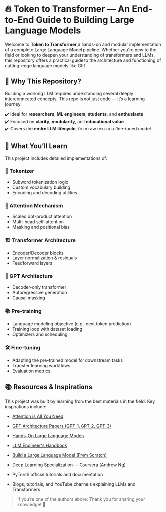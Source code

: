 # 🔥 Token to Transformer — An End-to-End Guide to Building Large Language Models

Welcome to **Token to Transformer**,a hands-on and modular implementation of a complete Large Language Model pipeline. Whether you're new to the field or looking to deepen your understanding of transformers and LLMs, this repository offers a practical guide to the architecture and functioning of cutting-edge language models like GPT

## 🌟 Why This Repository?

Building a working LLM requires understanding several deeply interconnected concepts. This repo is not just code — it’s a learning journey.

✔️ Ideal for **researchers**, **ML engineers**, **students**, and **enthusiasts**  
✔️ Focused on **clarity**, **modularity**, and **educational value**  
✔️ Covers the **entire LLM lifecycle**, from raw text to a fine-tuned model
 

## 🧠 What You’ll Learn

This project includes detailed implementations of:

### 🔡 Tokenizer
- Subword tokenization logic
- Custom vocabulary building
- Encoding and decoding utilities

### 🧠 Attention Mechanism
- Scaled dot-product attention
- Multi-head self-attention
- Masking and positional bias

### 🏗️ Transformer Architecture
- Encoder/Decoder blocks
- Layer normalization & residuals
- Feedforward layers

### 🤖 GPT Architecture
- Decoder-only transformer
- Autoregressive generation
- Causal masking

### 📚 Pre-training
- Language modeling objective (e.g., next token prediction)
- Training loop with dataset loading
- Optimizers and scheduling

### 🛠️ Fine-tuning
- Adapting the pre-trained model for downstream tasks
- Transfer learning workflows
- Evaluation metrics
 
 ## 📚 Resources & Inspirations

This project was built by learning from the best materials in the field. Key inspirations include:


- [Attention is All You Need](https://arxiv.org/abs/1706.03762)
- [GPT Architecture Papers (GPT-1, GPT-2, GPT-3)](https://openai.com/research)   
- [Hands-On Large Language Models](https://www.oreilly.com/library/view/hands-on-large-language/9781098150952/)  
- [LLM Engineer's Handbook](https://www.oreilly.com/library/view/llm-engineers-handbook/9781836200079/)  
- [Build a Large Language Model (From Scratch)](https://www.manning.com/books/build-a-large-language-model-from-scratch)  

- Deep Learning Specialization — Coursera (Andrew Ng)  
- PyTorch official tutorials and documentation  
- Blogs, tutorials, and YouTube channels explaining LLMs and Transformers

> If you’re one of the authors above: Thank you for sharing your knowledge! 🙏